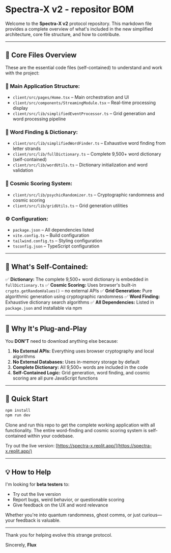 # Spectra-X v2 - repositor BOM

Welcome to the **Spectra-X v2** protocol repository. This markdown file provides a complete overview of what's included in the new simplified architecture, core file structure, and how to contribute.

---

## 📁 Core Files Overview

These are the essential code files (self-contained) to understand and work with the project:

### 🧩 Main Application Structure:

* `client/src/pages/Home.tsx` – Main orchestration and UI
* `client/src/components/StreamingModule.tsx` – Real-time processing display
* `client/src/lib/simplifiedEventProcessor.ts` – Grid generation and word processing pipeline

### 🧠 Word Finding & Dictionary:

* `client/src/lib/simplifiedWordFinder.ts` – Exhaustive word finding from letter strands
* `client/src/lib/fullDictionary.ts` – Complete 9,500+ word dictionary (self-contained)
* `client/src/lib/wordUtils.ts` – Dictionary initialization and word validation

### 🔮 Cosmic Scoring System:

* `client/src/lib/psychicRandomizer.ts` – Cryptographic randomness and cosmic scoring
* `client/src/lib/gridUtils.ts` – Grid generation utilities

### ⚙️ Configuration:

* `package.json` – All dependencies listed
* `vite.config.ts` – Build configuration
* `tailwind.config.ts` – Styling configuration
* `tsconfig.json` – TypeScript configuration

---

## 🧷 What's Self-Contained:

✅ **Dictionary:** The complete 9,500+ word dictionary is embedded in `fullDictionary.ts`
✅ **Cosmic Scoring:** Uses browser's built-in `crypto.getRandomValues()` – no external APIs
✅ **Grid Generation:** Pure algorithmic generation using cryptographic randomness
✅ **Word Finding:** Exhaustive dictionary search algorithms
✅ **All Dependencies:** Listed in `package.json` and installable via npm

---

## 🧠 Why It's Plug-and-Play

You **DON'T** need to download anything else because:

1. **No External APIs:** Everything uses browser cryptography and local algorithms
2. **No External Databases:** Uses in-memory storage by default
3. **Complete Dictionary:** All 9,500+ words are included in the code
4. **Self-Contained Logic:** Grid generation, word finding, and cosmic scoring are all pure JavaScript functions

---

## 🚀 Quick Start

```bash
npm install
npm run dev
```

Clone and run this repo to get the complete working application with all functionality.
The entire word-finding and cosmic scoring system is self-contained within your codebase.

Try out the live version: [https://spectra-x.replit.app/](https://spectra-x.replit.app/)

---

## 💡 How to Help

I'm looking for **beta testers** to:

* Try out the live version
* Report bugs, weird behavior, or questionable scoring
* Give feedback on the UX and word relevance

Whether you're into quantum randomness, ghost comms, or just curious—your feedback is valuable.

---

Thank you for helping evolve this strange protocol.

Sincerely,
**Flux**
